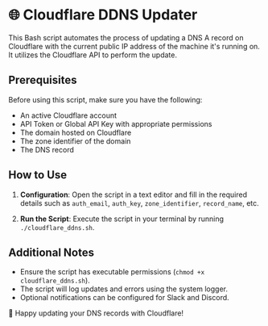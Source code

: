 # 🌐 Cloudflare DDNS Updater

This Bash script automates the process of updating a DNS A record on Cloudflare with the current public IP address of the machine it's running on. It utilizes the Cloudflare API to perform the update.

## Prerequisites

Before using this script, make sure you have the following:

- An active Cloudflare account
- API Token or Global API Key with appropriate permissions
- The domain hosted on Cloudflare
- The zone identifier of the domain
- The DNS record

## How to Use

1. **Configuration**: Open the script in a text editor and fill in the required details such as `auth_email`, `auth_key`, `zone_identifier`, `record_name`, etc.

2. **Run the Script**: Execute the script in your terminal by running `./cloudflare_ddns.sh`.

## Additional Notes

- Ensure the script has executable permissions (`chmod +x cloudflare_ddns.sh`).
- The script will log updates and errors using the system logger.
- Optional notifications can be configured for Slack and Discord.

🔔 Happy updating your DNS records with Cloudflare!
